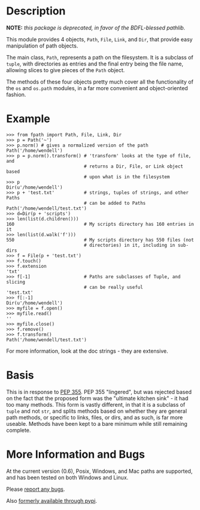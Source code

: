 Description
===========

**NOTE:** *this package is deprecated, in favor of the BDFL-blessed pathlib.*

This module provides 4 objects, `Path`, `File`, `Link`, and `Dir`, that provide easy
manipulation of path objects.

The main class, `Path`, represents a path on the filesystem. It is a subclass
of `tuple`, with directories as entries and the final entry being the file name,
allowing slices to give pieces of the `Path` object.

The methods of these four objects pretty much cover all the functionality of
the `os` and `os.path` modules, in a far more convenient and object-oriented
fashion.

Example
=======

    >>> from fpath import Path, File, Link, Dir
    >>> p = Path('~')
    >>> p.norm() # gives a normalized version of the path
    Path('/home/wendell')
    >>> p = p.norm().transform() # 'transform' looks at the type of file, and
                                 # returns a Dir, File, or Link object based
                                 # upon what is in the filesystem
    >>> p
    Dir(u'/home/wendell')
    >>> p + 'test.txt'           # strings, tuples of strings, and other Paths
                                 # can be added to Paths
    Path('/home/wendell/test.txt')
    >>> d=Dir(p + 'scripts')
    >>> len(list(d.children()))
    160                          # My scripts directory has 160 entries in it
    >>> len(list(d.walk('f')))
    550                          # My scripts directory has 550 files (not
                                 # directories) in it, including in sub-dirs
    >>> f = File(p + 'test.txt')
    >>> f.touch()
    >>> f.extension
    'txt'
    >>> f[-1]                    # Paths are subclasses of Tuple, and slicing
                                 # can be really useful
    'test.txt'
    >>> f[:-1]
    Dir(u'/home/wendell')
    >>> myfile = f.open()
    >>> myfile.read()
    ''
    >>> myfile.close()
    >>> f.remove()
    >>> f.transform()
    Path('/home/wendell/test.txt')

For more information, look at the doc strings - they are extensive.

Basis
=====

This is in response to [PEP 355](http://www.python.org/dev/peps/pep-0355/).
PEP 355 "lingered", but was rejected based on the fact that the proposed form
was the "ultimate kitchen sink" - it had too many methods. This form is vastly
different, in that it is a subclass of `tuple` and not `str`, and splits methods
based on whether they are general path methods, or specific to links, files, or
dirs, and as such, is far more useable. Methods have been kept to a bare
minimum while still remaining complete.

More Information and Bugs
=========================
At the current version (0.6), Posix, Windows, and Mac paths are supported,
and has been tested on both Windows and Linux.

Please [report any bugs](http://github.com/wackywendell/fpath).

Also [formerly available through pypi](http://pypi.python.org/pypi/fpath).
